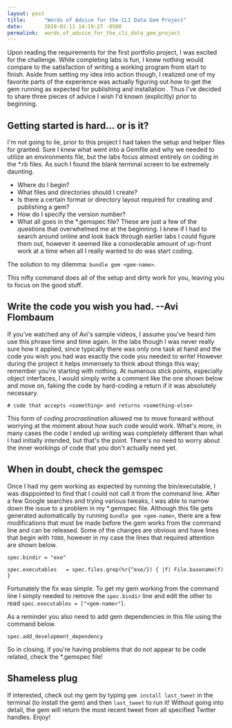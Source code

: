 ```yaml
---
layout: post
title:      "Words of Advice for the CLI Data Gem Project"
date:       2018-02-11 14:19:27 -0500
permalink:  words_of_advice_for_the_cli_data_gem_project
---
```


Upon reading the requirements for the first portfolio project, I was excited for the challenge.  While completing labs is fun, I knew nothing would compare to the satisfaction of writing a working program from start to finish.  Aside from setting my idea into action though, I realized one of my favorite parts of the experience was actually figuring out how to get the gem running as expected for publishing and installation .  Thus I've decided to share three pieces of advice I wish I'd known (explicitly) prior to beginning.

## Getting started is hard... or is it?
I'm not going to lie, prior to this project I had taken the setup and helper files for granted.  Sure I knew what went into a Gemfile and why we needed to utilize an environments file, but the labs focus almost entirely on coding in the \*.rb files.  As such I found the blank terminal screen to be extremely daunting.
* Where do I begin?
* What files and directories should I create?
* Is there a certain format or directory layout required for creating and publishing a gem?
* How do I specify the version number?
* What all goes in the \*.gemspec file?
These are just a few of the questions that overwhelmed me at the beginning.  I knew if I had to search around online and look back through earlier labs I could figure them out, however it seemed like a considerable amount of up-front work at a time when all I really wanted to do was start coding.

The solution to my dilemma:  `bundle gem <gem-name>`.

This nifty command does all of the setup and dirty work for you, leaving you to focus on the good stuff.

## Write the code you wish you had. --Avi Flombaum
If you've watched any of Avi's sample videos, I assume you've heard him use this phrase time and time again.  In the labs though I was never really sure how it applied, since typically there was only one task at hand and the code you wish you had was exactly the code you needed to write!  However during the project it helps immensely to think about things this way; remember you're starting with nothing.  At numerous stick points, especially object interfaces, I would simply write a comment like the one shown below and move on, faking the code by hard-coding a return if it was absolutely necessary.

`# code that accepts <something> and returns <something-else>`

This form of *coding procrastination* allowed me to move forward without worrying at the moment about how such code would work.  What's more, in many cases the code I ended up writing was completely different than what I had initially intended, but that's the point.  There's no need to worry about the inner workings of code that you don't actually need yet.

## When in doubt, check the gemspec
Once I had my gem working as expected by running the bin/executable, I was disppointed to find that I could not call it from the command line.  After a few Google searches and trying various tweaks, I was able to narrow down the issue to a problem in my \*.gemspec file.  Although this file gets generated automatically by running `bundle gem <gem-name>`, there are a few modifications that must be made before the gem works from the command line and can be released.  Some of the changes are obvious and have lines that begin with `TODO`, however in my case the lines that required attention are shown below.

`spec.bindir = "exe"`

`spec.executables   = spec.files.grep(%r{^exe/}) { |f| File.basename(f) }`

Fortunately the fix was simple.  To get my gem working from the command line I simply needed to remove the `spec.bindir` line and edit the other to read `spec.executables = ["<gem-name>"]`.

As a reminder you also need to add gem dependencies in this file using the command below.

`spec.add_development_dependency`

So in closing, if you're having problems that do not appear to be code related, check the \*.gemspec file!

## Shameless plug
If interested, check out my gem by typing `gem install last_tweet` in the terminal (to install the gem) and then `last_tweet` to run it!  Without going into detail, the gem will return the most recent tweet from all specified Twitter handles.  Enjoy!
